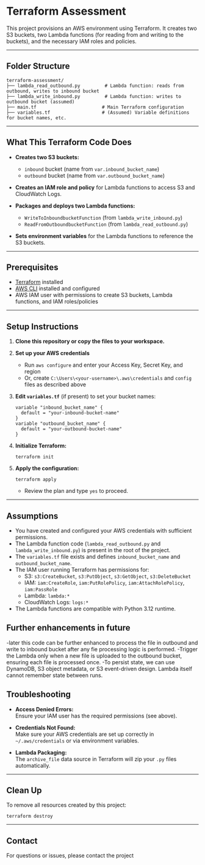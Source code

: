 # Terraform Assessment

This project provisions an AWS environment using Terraform. It creates two S3 buckets, two Lambda functions (for reading from and writing to the buckets), and the necessary IAM roles and policies.

---

## Folder Structure

```
terraform-assessment/
├── lambda_read_outbound.py         # Lambda function: reads from outbound, writes to inbound bucket
├── lambda_write_inbound.py         # Lambda function: writes to outbound bucket (assumed)
├── main.tf                        # Main Terraform configuration
├── variables.tf                   # (Assumed) Variable definitions for bucket names, etc.
```

---

## What This Terraform Code Does

- **Creates two S3 buckets:**  
  - `inbound` bucket (name from `var.inbound_bucket_name`)
  - `outbound` bucket (name from `var.outbound_bucket_name`)

- **Creates an IAM role and policy** for Lambda functions to access S3 and CloudWatch Logs.

- **Packages and deploys two Lambda functions:**  
  - `WriteToInboundbucketFunction` (from `lambda_write_inbound.py`)
  - `ReadFromOutboundbucketFunction` (from `lambda_read_outbound.py`)

- **Sets environment variables** for the Lambda functions to reference the S3 buckets.

---

## Prerequisites

- [Terraform](https://www.terraform.io/downloads.html) installed
- [AWS CLI](https://docs.aws.amazon.com/cli/latest/userguide/getting-started-install.html) installed and configured
- AWS IAM user with permissions to create S3 buckets, Lambda functions, and IAM roles/policies

---

## Setup Instructions

1. **Clone this repository or copy the files to your workspace.**

2. **Set up your AWS credentials**  
   - Run `aws configure` and enter your Access Key, Secret Key, and region  
   - Or, create `C:\Users\<your-username>\.aws\credentials` and `config` files as described above

3. **Edit `variables.tf`** (if present) to set your bucket names:
    ```hcl
    variable "inbound_bucket_name" {
      default = "your-inbound-bucket-name"
    }
    variable "outbound_bucket_name" {
      default = "your-outbound-bucket-name"
    }
    ```

4. **Initialize Terraform:**
    ```
    terraform init
    ```

5. **Apply the configuration:**
    ```
    terraform apply
    ```
    - Review the plan and type `yes` to proceed.

---

## Assumptions

- You have created and configured your AWS credentials with sufficient permissions.
- The Lambda function code (`lambda_read_outbound.py` and `lambda_write_inbound.py`) is present in the root of the project.
- The `variables.tf` file exists and defines `inbound_bucket_name` and `outbound_bucket_name`.
- The IAM user running Terraform has permissions for:
  - S3: `s3:CreateBucket`, `s3:PutObject`, `s3:GetObject`, `s3:DeleteBucket`
  - IAM: `iam:CreateRole`, `iam:PutRolePolicy`, `iam:AttachRolePolicy`, `iam:PassRole`
  - Lambda: `lambda:*`
  - CloudWatch Logs: `logs:*`
- The Lambda functions are compatible with Python 3.12 runtime.

## Further enhancements in future
-later this code can be further enhanced to process the file in outbound and write to inbound bucket after any fie processing logic is performed.
-Trigger the Lambda only when a new file is uploaded to the outbound bucket, ensuring each file is processed once.
-To persist state, we can use DynamoDB, S3 object metadata, or S3 event-driven design. Lambda itself cannot remember state between runs.

## Troubleshooting

- **Access Denied Errors:**  
  Ensure your IAM user has the required permissions (see above).

- **Credentials Not Found:**  
  Make sure your AWS credentials are set up correctly in `~/.aws/credentials` or via environment variables.

- **Lambda Packaging:**  
  The `archive_file` data source in Terraform will zip your `.py` files automatically.

---

## Clean Up

To remove all resources created by this project:
```
terraform destroy
```

---

## Contact

For questions or issues, please contact the project
